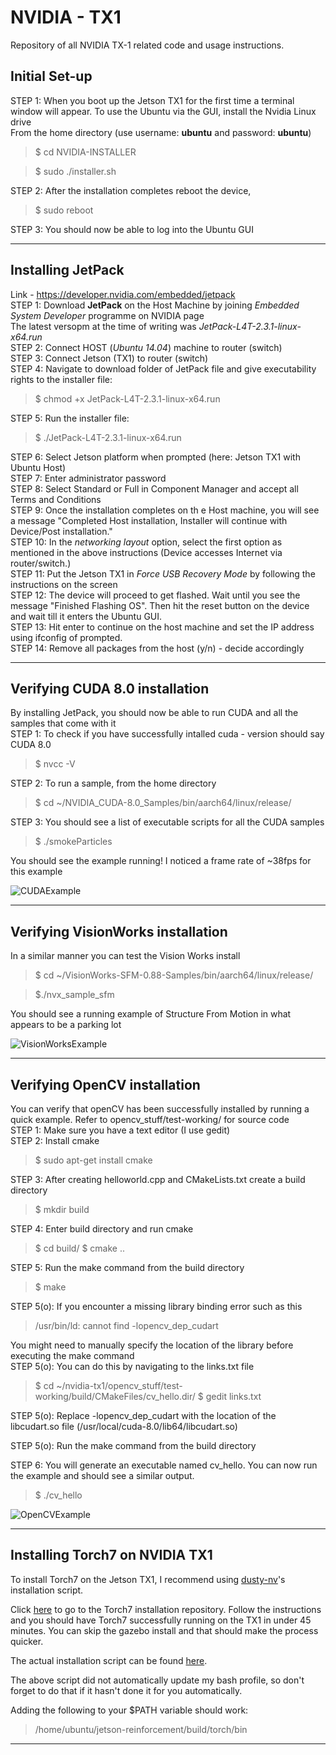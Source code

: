 # NVIDIA - TX1 
Repository of all NVIDIA TX-1 related code and usage instructions. 

## Initial Set-up
STEP 1: When you boot up the Jetson TX1 for the first time a terminal window will appear. To use the Ubuntu via the GUI, install the Nvidia Linux drive <br/>
From the home directory (use username: **ubuntu** and password: **ubuntu**)<br/>

>$ cd NVIDIA-INSTALLER <br/>

>$ sudo ./installer.sh <br/>

STEP 2: After the installation completes reboot the device,<br/>
>$ sudo reboot <br/>

STEP 3: You should now be able to log into the Ubuntu GUI

***

## Installing JetPack 
Link - https://developer.nvidia.com/embedded/jetpack<br/>
STEP 1: Download **JetPack** on the Host Machine by joining *Embedded System Developer* programme on NVIDIA page<br/>
The latest versopm at the time of writing was *JetPack-L4T-2.3.1-linux-x64.run*<br/>
STEP 2: Connect HOST (*Ubuntu 14.04*) machine to router (switch)<br/>
STEP 3: Connect Jetson (TX1) to router (switch)<br/>
STEP 4: Navigate to download folder of JetPack file and give executability rights to the installer file:<br/>

> $ chmod +x JetPack-L4T-2.3.1-linux-x64.run

STEP 5: Run the installer file:<br/>

> $ ./JetPack-L4T-2.3.1-linux-x64.run

STEP 6: Select Jetson platform when prompted (here: Jetson TX1 with Ubuntu Host)<br/>
STEP 7: Enter administrator password<br/>
STEP 8: Select Standard or Full in Component Manager and accept all Terms and Conditions<br/>
STEP 9: Once the installation completes on th
e Host machine, you will see a message "Completed Host installation, Installer will continue with Device/Post installation." <br/>
STEP 10: In the *networking layout* option, select the first option as mentioned in the above instructions (Device accesses Internet via router/switch.)<br/>
STEP 11: Put the Jetson TX1 in *Force USB Recovery Mode* by following the instructions on the screen<br/>
STEP 12: The device will proceed to get flashed. Wait until you see the message "Finished Flashing OS". Then hit the reset button on the device and wait till it enters the Ubuntu GUI.<br/>
STEP 13: Hit enter to continue on the host machine and set the IP address using ifconfig of prompted.<br/>
STEP 14: Remove all packages from the host (y/n) - decide accordingly<br/>

***

## Verifying CUDA 8.0 installation
By installing JetPack, you should now be able to run CUDA and all the samples that come with it<br/>
STEP 1: To check if you have successfully intalled cuda - version should say CUDA 8.0<br/>
> $ nvcc -V

STEP 2: To run a sample, from the home directory<br/>
> $ cd ~/NVIDIA_CUDA-8.0_Samples/bin/aarch64/linux/release/

STEP 3: You should see a list of executable scripts for all the CUDA samples<br/>
> $ ./smokeParticles

You should see the example running! I noticed a frame rate of ~38fps for this example<br/>

![CUDAExample](https://github.com/ShreyasSkandan/nvidia-tx1/blob/master/imgs/smokeparticles.png)

***

## Verifying VisionWorks installation
In a similar manner you can test the Vision Works install<br/>
> $ cd ~/VisionWorks-SFM-0.88-Samples/bin/aarch64/linux/release/

> $./nvx_sample_sfm

You should see a running example of Structure From Motion in what appears to be a parking lot<br/>

![VisionWorksExample](https://github.com/ShreyasSkandan/nvidia-tx1/blob/master/imgs/sfm_screenshot.png)

***

## Verifying OpenCV installation
You can verify that openCV has been successfully installed by running a quick example. Refer to opencv_stuff/test-working/ for source code<br/>
STEP 1: Make sure you have a text editor (I use gedit)<br/>
STEP 2: Install cmake<br/>
> $ sudo apt-get install cmake

STEP 3: After creating helloworld.cpp and CMakeLists.txt create a build directory<br/>
> $ mkdir build

STEP 4: Enter build directory and run cmake<br/>
> $ cd build/
> $ cmake ..

STEP 5: Run the make command from the build directory<br/>
> $ make

STEP 5(o): If you encounter a missing library binding error such as this<br>
> /usr/bin/ld: cannot find -lopencv_dep_cudart

You might need to manually specify the location of the library before executing the make command<br/>
STEP 5(o): You can do this by navigating to the links.txt file <br/>
> $ cd ~/nvidia-tx1/opencv_stuff/test-working/build/CMakeFiles/cv_hello.dir/
> $ gedit links.txt

STEP 5(o): Replace -lopencv_dep_cudart with the location of the libcudart.so file (/usr/local/cuda-8.0/lib64/libcudart.so)<br/>

STEP 5(o): Run the make command from the build directory

STEP 6: You will generate an executable named cv_hello. You can now run the example and should see a similar output.<br/>
> $ ./cv_hello

![OpenCVExample](https://github.com/ShreyasSkandan/nvidia-tx1/blob/master/imgs/opencvexample.png)

***

## Installing Torch7 on NVIDIA TX1

To install Torch7 on the Jetson TX1, I recommend using [dusty-nv](https://github.com/dusty-nv)'s installation script.<br/>

Click [here](https://github.com/dusty-nv/jetson-reinforcement) to go to the Torch7 installation repository. Follow the instructions and you should have Torch7 successfully running on the TX1 in under 45 minutes. You can skip the gazebo install and that should make the process quicker.

The actual installation script can be found [here](https://github.com/dusty-nv/jetson-reinforcement/blob/master/CMakePreBuild.sh).

The above script did not automatically update my bash profile, so don't forget to do that if it hasn't done it for you automatically.

Adding the following to your $PATH variable should work:

> /home/ubuntu/jetson-reinforcement/build/torch/bin
***

